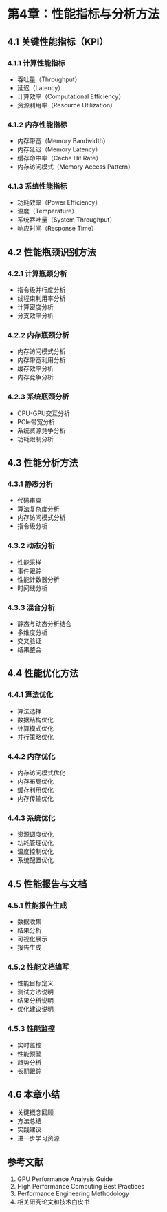 # 第4章：性能指标与分析方法

## 4.1 关键性能指标（KPI）

### 4.1.1 计算性能指标
- 吞吐量（Throughput）
- 延迟（Latency）
- 计算效率（Computational Efficiency）
- 资源利用率（Resource Utilization）

### 4.1.2 内存性能指标
- 内存带宽（Memory Bandwidth）
- 内存延迟（Memory Latency）
- 缓存命中率（Cache Hit Rate）
- 内存访问模式（Memory Access Pattern）

### 4.1.3 系统性能指标
- 功耗效率（Power Efficiency）
- 温度（Temperature）
- 系统吞吐量（System Throughput）
- 响应时间（Response Time）

## 4.2 性能瓶颈识别方法

### 4.2.1 计算瓶颈分析
- 指令级并行度分析
- 线程束利用率分析
- 计算密度分析
- 分支效率分析

### 4.2.2 内存瓶颈分析
- 内存访问模式分析
- 内存带宽利用分析
- 缓存效率分析
- 内存竞争分析

### 4.2.3 系统瓶颈分析
- CPU-GPU交互分析
- PCIe带宽分析
- 系统资源竞争分析
- 功耗限制分析

## 4.3 性能分析方法

### 4.3.1 静态分析
- 代码审查
- 算法复杂度分析
- 内存访问模式分析
- 指令级分析

### 4.3.2 动态分析
- 性能采样
- 事件跟踪
- 性能计数器分析
- 时间线分析

### 4.3.3 混合分析
- 静态与动态分析结合
- 多维度分析
- 交叉验证
- 结果整合

## 4.4 性能优化方法

### 4.4.1 算法优化
- 算法选择
- 数据结构优化
- 计算模式优化
- 并行策略优化

### 4.4.2 内存优化
- 内存访问模式优化
- 内存布局优化
- 缓存利用优化
- 内存传输优化

### 4.4.3 系统优化
- 资源调度优化
- 功耗管理优化
- 温度控制优化
- 系统配置优化

## 4.5 性能报告与文档

### 4.5.1 性能报告生成
- 数据收集
- 结果分析
- 可视化展示
- 报告生成

### 4.5.2 性能文档编写
- 性能目标定义
- 测试方法说明
- 结果分析说明
- 优化建议说明

### 4.5.3 性能监控
- 实时监控
- 性能预警
- 趋势分析
- 长期跟踪

## 4.6 本章小结
- 关键概念回顾
- 方法总结
- 实践建议
- 进一步学习资源

## 参考文献
1. GPU Performance Analysis Guide
2. High Performance Computing Best Practices
3. Performance Engineering Methodology
4. 相关研究论文和技术白皮书 